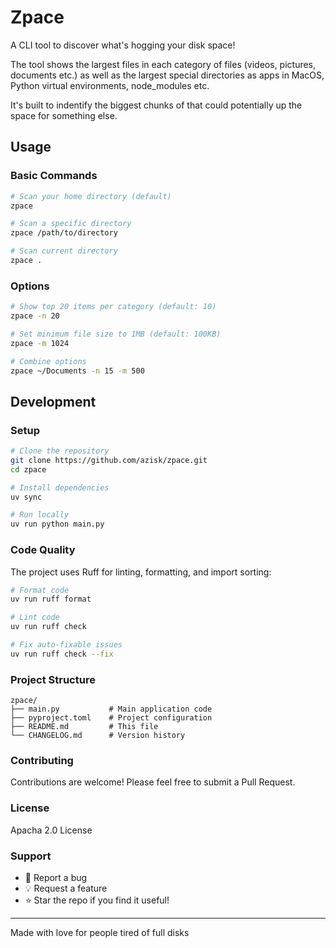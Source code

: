 # Zpace 

A CLI tool to discover what's hogging your disk space!

The tool shows the largest files in each category of files (videos, pictures, documents etc.) as well as the largest special directories as apps in MacOS, Python virtual environments, node_modules etc.

It's built to indentify the biggest chunks of that could potentially up the space for something else.

## Usage

### Basic Commands
```bash
# Scan your home directory (default)
zpace

# Scan a specific directory
zpace /path/to/directory

# Scan current directory
zpace .
```

### Options
```bash
# Show top 20 items per category (default: 10)
zpace -n 20

# Set minimum file size to 1MB (default: 100KB)
zpace -m 1024

# Combine options
zpace ~/Documents -n 15 -m 500
```

## Development

### Setup
```bash
# Clone the repository
git clone https://github.com/azisk/zpace.git
cd zpace

# Install dependencies
uv sync

# Run locally
uv run python main.py
```

### Code Quality
The project uses Ruff for linting, formatting, and import sorting:
```bash
# Format code
uv run ruff format

# Lint code
uv run ruff check

# Fix auto-fixable issues
uv run ruff check --fix
```

### Project Structure
```
zpace/
├── main.py           # Main application code
├── pyproject.toml    # Project configuration
├── README.md         # This file
└── CHANGELOG.md      # Version history
```

### Contributing
Contributions are welcome! Please feel free to submit a Pull Request.

### License
Apacha 2.0 License

### Support

- 🐛 Report a bug
- 💡 Request a feature
- ⭐ Star the repo if you find it useful!

---

Made with love for people tired of full disks